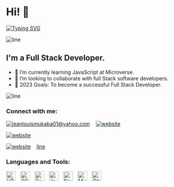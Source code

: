 # Hi! 👋 

[![Typing SVG](https://readme-typing-svg.herokuapp.com?font=sans+Latin&size=15&duration=6000&pause=1000&width=435&lines=Premature+optimization+is+the+root+of+all+evil;First%2C+solve+the+problem.;One+commit+at+a+time)](https://git.io/typing-svg)

![line](./img/line.gif)

## I'm a Full Stack Developer.

- 🌱 I’m currently learning JavaScript at Microverse.
- 👯 I’m looking to collaborate with full Stack software developers.
- 🥅 2023 Goals: To become a successful Full Stack Developer.

![line](./img/line.gif)

### Connect with me:

[![jeanlouismukaba01@yahoo.com](./img/gmail.svg)](javedshahbaz007@gmail.com)
&nbsp;&nbsp;
[![website](./img/twitter-light.svg)](https://twitter.com/javedshahbaz007)

[![website](./img/twitter-dark.svg)](https://twitter.com/javedshahbaz007#gh-dark-mode-only)
&nbsp;&nbsp;

[![website](./img/linkedin-dark.svg)](https://www.linkedin.com/in/javed-shahbaz)
&nbsp;&nbsp;
[line](./img/line.gif)

### Languages and Tools:

[<img align="left" alt="HTML5" width="26px" src="https://cdn.jsdelivr.net/gh/devicons/devicon/icons/html5/html5-original.svg" style="padding-right:10px;" />](https://www.w3schools.com/html/)
[<img align="left" alt="CSS3" width="26px" src="https://cdn.jsdelivr.net/gh/devicons/devicon/icons/css3/css3-original.svg" style="padding-right:10px;" />](https://www.w3schools.com/css/)
[<img align="left" alt="Sass" width="26px" src="https://cdn.jsdelivr.net/gh/devicons/devicon/icons/sass/sass-original.svg" style="padding-right:10px;" />](https://sass-lang.com/)
[<img align="left" alt="JavaScript" width="26px" src="https://cdn.jsdelivr.net/gh/devicons/devicon/icons/javascript/javascript-original.svg" style="padding-right:10px;" />](https://www.javascript.com/)
[<img align="left" alt="Node.js" width="26px" src="https://cdn.jsdelivr.net/gh/devicons/devicon/icons/nodejs/nodejs-original.svg" style="padding-right:10px;" />](https://nodejs.org/)
[<img align="left" alt="MySQL" width="26px" src="https://cdn.jsdelivr.net/gh/devicons/devicon/icons/mysql/mysql-original.svg" style="padding-right:10px;" />](https://mysql.com)
[<img align="left" alt="Git" width="26px" src="https://cdn.jsdelivr.net/gh/devicons/devicon/icons/git/git-original.svg" style="padding-right:10px;" />](https://git.com)

<br />
<br />
